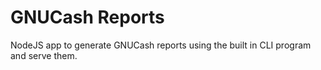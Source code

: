 # GNUCash Reports

NodeJS app to generate GNUCash reports using the built in CLI program 
and serve them. 
